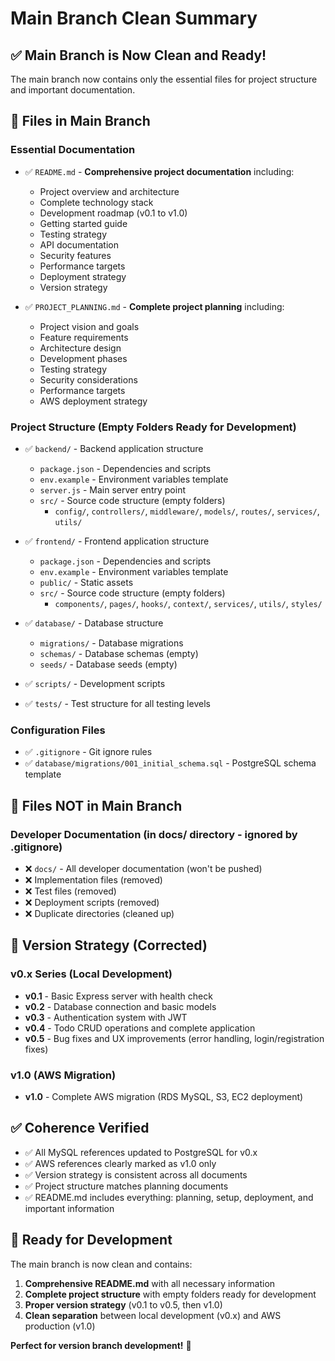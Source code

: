# Main Branch Clean Summary

## ✅ **Main Branch is Now Clean and Ready!**

The main branch now contains only the essential files for project structure and important documentation.

## 📁 **Files in Main Branch**

### **Essential Documentation**
- ✅ `README.md` - **Comprehensive project documentation** including:
  - Project overview and architecture
  - Complete technology stack
  - Development roadmap (v0.1 to v1.0)
  - Getting started guide
  - Testing strategy
  - API documentation
  - Security features
  - Performance targets
  - Deployment strategy
  - Version strategy

- ✅ `PROJECT_PLANNING.md` - **Complete project planning** including:
  - Project vision and goals
  - Feature requirements
  - Architecture design
  - Development phases
  - Testing strategy
  - Security considerations
  - Performance targets
  - AWS deployment strategy

### **Project Structure (Empty Folders Ready for Development)**
- ✅ `backend/` - Backend application structure
  - `package.json` - Dependencies and scripts
  - `env.example` - Environment variables template
  - `server.js` - Main server entry point
  - `src/` - Source code structure (empty folders)
    - `config/`, `controllers/`, `middleware/`, `models/`, `routes/`, `services/`, `utils/`

- ✅ `frontend/` - Frontend application structure
  - `package.json` - Dependencies and scripts
  - `env.example` - Environment variables template
  - `public/` - Static assets
  - `src/` - Source code structure (empty folders)
    - `components/`, `pages/`, `hooks/`, `context/`, `services/`, `utils/`, `styles/`

- ✅ `database/` - Database structure
  - `migrations/` - Database migrations
  - `schemas/` - Database schemas (empty)
  - `seeds/` - Database seeds (empty)

- ✅ `scripts/` - Development scripts
- ✅ `tests/` - Test structure for all testing levels

### **Configuration Files**
- ✅ `.gitignore` - Git ignore rules
- ✅ `database/migrations/001_initial_schema.sql` - PostgreSQL schema template

## 🚫 **Files NOT in Main Branch**

### **Developer Documentation (in docs/ directory - ignored by .gitignore)**
- ❌ `docs/` - All developer documentation (won't be pushed)
- ❌ Implementation files (removed)
- ❌ Test files (removed)
- ❌ Deployment scripts (removed)
- ❌ Duplicate directories (cleaned up)

## 🎯 **Version Strategy (Corrected)**

### **v0.x Series (Local Development)**
- **v0.1** - Basic Express server with health check
- **v0.2** - Database connection and basic models
- **v0.3** - Authentication system with JWT
- **v0.4** - Todo CRUD operations and complete application
- **v0.5** - Bug fixes and UX improvements (error handling, login/registration fixes)

### **v1.0 (AWS Migration)**
- **v1.0** - Complete AWS migration (RDS MySQL, S3, EC2 deployment)

## ✅ **Coherence Verified**

- ✅ All MySQL references updated to PostgreSQL for v0.x
- ✅ AWS references clearly marked as v1.0 only
- ✅ Version strategy is consistent across all documents
- ✅ Project structure matches planning documents
- ✅ README.md includes everything: planning, setup, deployment, and important information

## 🚀 **Ready for Development**

The main branch is now clean and contains:
1. **Comprehensive README.md** with all necessary information
2. **Complete project structure** with empty folders ready for development
3. **Proper version strategy** (v0.1 to v0.5, then v1.0)
4. **Clean separation** between local development (v0.x) and AWS production (v1.0)

**Perfect for version branch development!** 🎉
